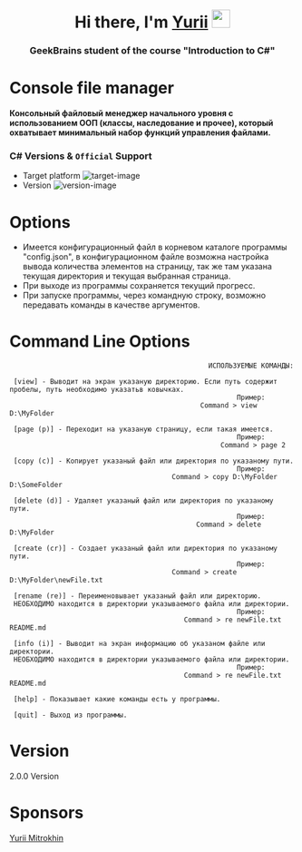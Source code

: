 <h1 align="center">Hi there, I'm <a href="https://daniilshat.ru/" target="_blank">Yurii</a> 
<img src="https://github.com/blackcater/blackcater/raw/main/images/Hi.gif" height="32"/></h1>
<h3 align="center">GeekBrains student of the course "Introduction to C#"</h3>

# Console file manager

**Консольный файловый менеджер начального уровня с использованием ООП (классы, наследование и прочее), который охватывает минимальный набор функций управления файлами.**

### C# Versions & `Official` Support

- Target platform ![target-image]
- Version ![version-image]


# Options

- Имеется конфигурационный файл в корневом каталоге программы "config.json", 
в конфигурационном файле возможна настройка вывода количества элементов на страницу,
так же там указана текущая директория и текущая выбранная страница.
- При выходе из программы сохраняется текущий прогресс. 
- При запуске программы, через командную строку, возможно передавать команды в качестве аргументов.

# Command Line Options

```
                                                 ИСПОЛЬЗУЕМЫЕ КОМАНДЫ:

 [view] - Выводит на экран указаную директорию. Если путь содержит пробелы, путь необходимо указатьв ковычках.
                                                        Пример:
                                               Command > view D:\MyFolder

 [page (p)] - Переходит на указаную страницу, если такая имеется.
                                                        Пример:
                                                    Command > page 2

 [copy (c)] - Копирует указаный файл или директория по указаному пути.
                                                        Пример:
                                        Command > copy D:\MyFolder D:\SomeFolder

 [delete (d)] - Удаляет указаный файл или директория по указаному пути.
                                                        Пример:
                                              Command > delete D:\MyFolder

 [create (cr)] - Создает указаный файл или директория по указаному пути.
                                                        Пример:
                                        Command > create D:\MyFolder\newFile.txt

 [rename (re)] - Переименовывает указаный файл или директорию.
 НЕОБХОДИМО находится в директории указываемого файла или директории.
                                                        Пример:
                                           Command > re newFile.txt README.md

 [info (i)] - Выводит на экран информацию об указаном файле или директории.
 НЕОБХОДИМО находится в директории указываемого файла или директории.
                                                        Пример:
                                           Command > re newFile.txt README.md

 [help] - Показывает какие команды есть у программы.

 [quit] - Выход из программы.

```

# Version

2.0.0 Version

[target-image]: https://img.shields.io/badge/.NET-5.0-green
[version-image]: https://img.shields.io/badge/C%23-9.0-green

# Sponsors

[Yurii Mitrokhin](https://github.com/lordroads)
